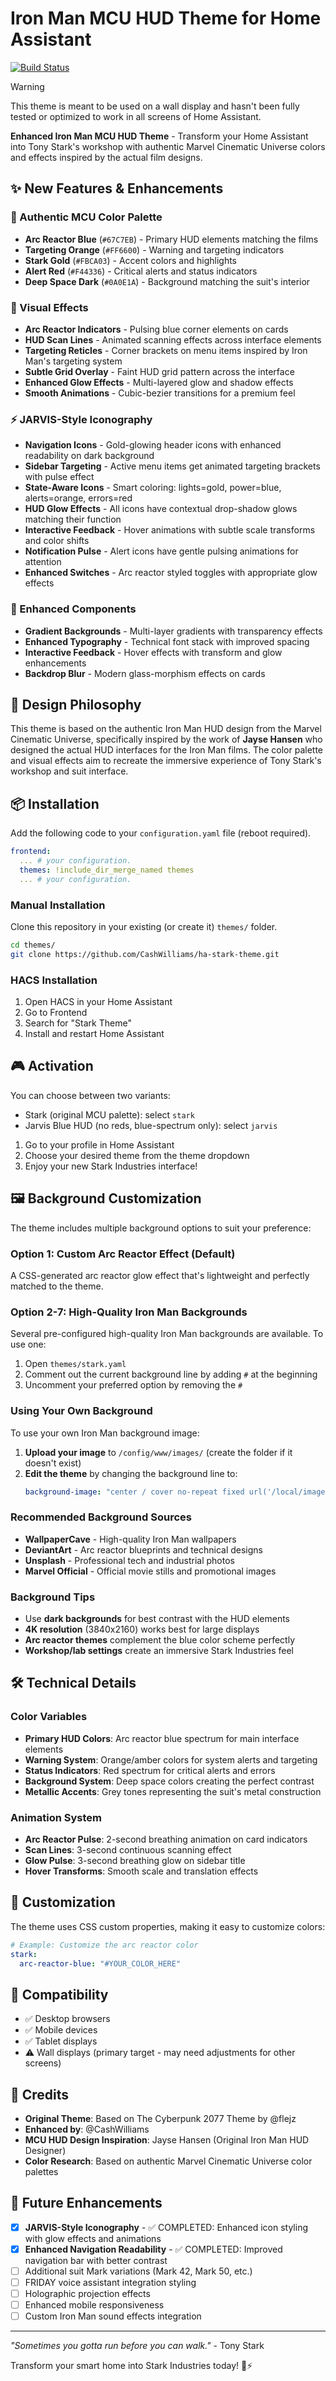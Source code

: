 # Iron Man MCU HUD Theme for Home Assistant

[![Build Status](https://github.com/CashWilliams/ha-stark-theme/workflows/.github/workflows/workflow.yml/badge.svg)](https://github.com/CashWilliams/ha-stark-theme/actions)

> [!WARNING]
> This theme is meant to be used on a wall display and hasn't been fully
> tested or optimized to work in all screens of Home Assistant.

**Enhanced Iron Man MCU HUD Theme** - Transform your Home Assistant into Tony Stark's workshop with authentic Marvel Cinematic Universe colors and effects inspired by the actual film designs.

## ✨ New Features & Enhancements

### 🎨 Authentic MCU Color Palette
- **Arc Reactor Blue** (`#67C7EB`) - Primary HUD elements matching the films
- **Targeting Orange** (`#FF6600`) - Warning and targeting indicators
- **Stark Gold** (`#FBCA03`) - Accent colors and highlights
- **Alert Red** (`#F44336`) - Critical alerts and status indicators
- **Deep Space Dark** (`#0A0E1A`) - Background matching the suit's interior

### 🔋 Visual Effects
- **Arc Reactor Indicators** - Pulsing blue corner elements on cards
- **HUD Scan Lines** - Animated scanning effects across interface elements
- **Targeting Reticles** - Corner brackets on menu items inspired by Iron Man's targeting system
- **Subtle Grid Overlay** - Faint HUD grid pattern across the interface
- **Enhanced Glow Effects** - Multi-layered glow and shadow effects
- **Smooth Animations** - Cubic-bezier transitions for a premium feel

### ⚡ JARVIS-Style Iconography
- **Navigation Icons** - Gold-glowing header icons with enhanced readability on dark background
- **Sidebar Targeting** - Active menu items get animated targeting brackets with pulse effect
- **State-Aware Icons** - Smart coloring: lights=gold, power=blue, alerts=orange, errors=red
- **HUD Glow Effects** - All icons have contextual drop-shadow glows matching their function
- **Interactive Feedback** - Hover animations with subtle scale transforms and color shifts
- **Notification Pulse** - Alert icons have gentle pulsing animations for attention
- **Enhanced Switches** - Arc reactor styled toggles with appropriate glow effects

### 💎 Enhanced Components
- **Gradient Backgrounds** - Multi-layer gradients with transparency effects
- **Enhanced Typography** - Technical font stack with improved spacing
- **Interactive Feedback** - Hover effects with transform and glow enhancements
- **Backdrop Blur** - Modern glass-morphism effects on cards

## 🎯 Design Philosophy

This theme is based on the authentic Iron Man HUD design from the Marvel Cinematic Universe, specifically inspired by the work of **Jayse Hansen** who designed the actual HUD interfaces for the Iron Man films. The color palette and visual effects aim to recreate the immersive experience of Tony Stark's workshop and suit interface.

## 📦 Installation

Add the following code to your `configuration.yaml` file (reboot required).

```yaml
frontend:
  ... # your configuration.
  themes: !include_dir_merge_named themes
  ... # your configuration.
```

### Manual Installation

Clone this repository in your existing (or create it) `themes/` folder.

```bash
cd themes/
git clone https://github.com/CashWilliams/ha-stark-theme.git
```

### HACS Installation

1. Open HACS in your Home Assistant
2. Go to Frontend
3. Search for "Stark Theme"
4. Install and restart Home Assistant

## 🎮 Activation

You can choose between two variants:
- Stark (original MCU palette): select `stark`
- Jarvis Blue HUD (no reds, blue-spectrum only): select `jarvis`

1. Go to your profile in Home Assistant
2. Choose your desired theme from the theme dropdown
3. Enjoy your new Stark Industries interface!

## 🖼️ Background Customization

The theme includes multiple background options to suit your preference:

### **Option 1: Custom Arc Reactor Effect (Default)**
A CSS-generated arc reactor glow effect that's lightweight and perfectly matched to the theme.

### **Option 2-7: High-Quality Iron Man Backgrounds**
Several pre-configured high-quality Iron Man backgrounds are available. To use one:

1. Open `themes/stark.yaml`
2. Comment out the current background line by adding `#` at the beginning
3. Uncomment your preferred option by removing the `#`

### **Using Your Own Background**
To use your own Iron Man background image:

1. **Upload your image** to `/config/www/images/` (create the folder if it doesn't exist)
2. **Edit the theme** by changing the background line to:
   ```yaml
   background-image: "center / cover no-repeat fixed url('/local/images/your-image-name.jpg')"
   ```

### **Recommended Background Sources**
- **WallpaperCave** - High-quality Iron Man wallpapers
- **DeviantArt** - Arc reactor blueprints and technical designs
- **Unsplash** - Professional tech and industrial photos
- **Marvel Official** - Official movie stills and promotional images

### **Background Tips**
- Use **dark backgrounds** for best contrast with the HUD elements
- **4K resolution** (3840x2160) works best for large displays
- **Arc reactor themes** complement the blue color scheme perfectly
- **Workshop/lab settings** create an immersive Stark Industries feel

## 🛠️ Technical Details

### Color Variables
- **Primary HUD Colors**: Arc reactor blue spectrum for main interface elements
- **Warning System**: Orange/amber colors for system alerts and targeting
- **Status Indicators**: Red spectrum for critical alerts and errors
- **Background System**: Deep space colors creating the perfect contrast
- **Metallic Accents**: Grey tones representing the suit's metal construction

### Animation System
- **Arc Reactor Pulse**: 2-second breathing animation on card indicators
- **Scan Lines**: 3-second continuous scanning effect
- **Glow Pulse**: 3-second breathing glow on sidebar title
- **Hover Transforms**: Smooth scale and translation effects

## 🎨 Customization

The theme uses CSS custom properties, making it easy to customize colors:

```yaml
# Example: Customize the arc reactor color
stark:
  arc-reactor-blue: "#YOUR_COLOR_HERE"
```

## 📱 Compatibility

- ✅ Desktop browsers
- ✅ Mobile devices
- ✅ Tablet displays
- ⚠️ Wall displays (primary target - may need adjustments for other screens)

## 🤖 Credits

- **Original Theme**: Based on The Cyberpunk 2077 Theme by @flejz
- **Enhanced by**: @CashWilliams
- **MCU HUD Design Inspiration**: Jayse Hansen (Original Iron Man HUD Designer)
- **Color Research**: Based on authentic Marvel Cinematic Universe color palettes

## 🚀 Future Enhancements

- [x] **JARVIS-Style Iconography** - ✅ COMPLETED: Enhanced icon styling with glow effects and animations
- [x] **Enhanced Navigation Readability** - ✅ COMPLETED: Improved navigation bar with better contrast
- [ ] Additional suit Mark variations (Mark 42, Mark 50, etc.)
- [ ] FRIDAY voice assistant integration styling
- [ ] Holographic projection effects
- [ ] Enhanced mobile responsiveness
- [ ] Custom Iron Man sound effects integration

---

*"Sometimes you gotta run before you can walk."* - Tony Stark

Transform your smart home into Stark Industries today! 🔧⚡